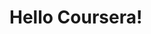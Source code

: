 <!DOCTYPE html>
<html>
<head>
	<title>Hello Coursera!</title>
</head>
<body>
	<h1>Hello Coursera!</h1>

</body>
</html>
